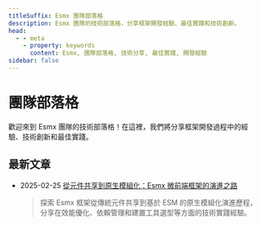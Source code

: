 ```yaml
---
titleSuffix: Esmx 團隊部落格
description: Esmx 團隊的技術部落格，分享框架開發經驗、最佳實踐和技術創新。
head:
  - - meta
    - property: keywords
      content: Esmx, 團隊部落格, 技術分享, 最佳實踐, 開發經驗
sidebar: false
---
```


# 團隊部落格

歡迎來到 Esmx 團隊的技術部落格！在這裡，我們將分享框架開發過程中的經驗、技術創新和最佳實踐。

## 最新文章

- 2025-02-25 [從元件共享到原生模組化：Esmx 微前端框架的演進之路](./birth-of-esmx.md)
  > 探索 Esmx 框架從傳統元件共享到基於 ESM 的原生模組化演進歷程，分享在效能優化、依賴管理和建置工具選型等方面的技術實踐經驗。